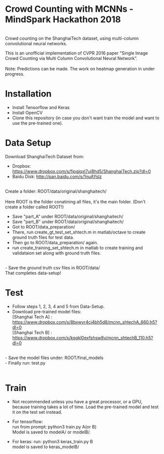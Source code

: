 # Crowd Counting with MCNNs - MindSpark Hackathon 2018
</br>
Crowd counting on the ShanghaiTech dataset, using multi-column convolutional neural networks.</br>

This is an unofficial implementation of CVPR 2016 paper "Single Image Crowd Counting via Multi Column Convolutional Neural Network". </br>
</br>
Note: Predictions can be made. The work on heatmap generation in under progress.</br>

# Installation
- Install Tensorflow and Keras </br>
- Install OpenCV </br>
- Clone this repository (in case you don't want train the model and want to use the pre-trained one).</br>

# Data Setup

Download ShanghaiTech Dataset from: </br>
- Dropbox: https://www.dropbox.com/s/fipgjqxl7uj8hd5/ShanghaiTech.zip?dl=0 </br>
- Baidu Disk: http://pan.baidu.com/s/1nuAYslz </br>
</br>
Create a folder: ROOT/data/original/shanghaitech/ </br>
</br>
Here ROOT is the folder conatining all files, it's the main folder. (Don't create a folder called ROOT!)</br>

- Save "part_A" under ROOT/data/original/shanghaitech/</br>
- Save "part_B" under ROOT/data/original/shanghaitech/</br>
- Got to ROOT/data_preparation/ </br>
- There, run create_gt_test_set_shtech.m in matlab/octave to create ground truth files for test data. </br>
- Then go to ROOT/data_preparation/ again.</br>
- run create_training_set_shtech.m in matlab to create training and validataion set along with ground truth files. </br>
</br>
- Save the ground truth csv files in ROOT/data/</br>
That completes data-setup!
</br>

# Test

- Follow steps 1, 2, 3, 4 and 5 from Data-Setup. </br>
- Download pre-trained model files: </br>
[Shanghai Tech A] : https://www.dropbox.com/s/8bxwvr4cj4bh5d8/mcnn_shtechA_660.h5?dl=0 </br>
[Shanghai Tech B] : https://www.dropbox.com/s/kqqkl0exfshsw8v/mcnn_shtechB_110.h5?dl=0 </br>
</br>
- Save the model files under: ROOT/final_models
</br>
- Finally run: test.py </br>
</br>

# Train

- Not recommended unless you have a great processor, or a GPU, because training takes a lot of time. Load the pre-trained model and test it on the test set instead. </br>

- For tensorflow: </br>
run from prompt: python3 train.py A(or B) </br>
Model is saved to modelA/ or modelB/. </br>

- For keras:
run: python3 keras_train.py B </br>
model is saved to keras_modelB/ </br>
